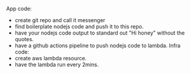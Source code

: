 
App code:
- create git repo and call it messenger
- find boilerplate nodejs code and push it to this repo.
- have your nodejs code output to standard out "Hi honey" without the quotes.
- have a github actions pipeline to push nodejs code to lambda.
Infra code:
- create aws lambda resource.
- have the lambda run every 2mins.

